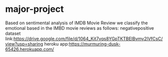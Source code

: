 # major-project
Based on sentimental analysis of IMDB Movie Review we classify the emotional based in the IMBD movie reviews as follows: negativepositive
dataset link:https://drive.google.com/file/d/1064_Kit7vqs8YGpTKTBElBvmy2lVfCsC/view?usp=sharing
heroku app:https://murmuring-dusk-65426.herokuapp.com/
